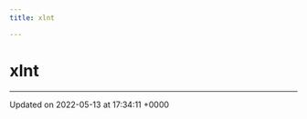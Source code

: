 ```yaml
---
title: xlnt

---
```


# xlnt








-------------------------------

Updated on 2022-05-13 at 17:34:11 +0000